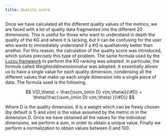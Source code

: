 ```yaml
---
title: Quality score
---
```


Once we have calculated all the different quality values of the metrics, we are faced with a lot of quality data fragmented into the different 20 dimensions. This is useful for those who want to understand in depth the quality of the KG and where it is lacking, but it can be confusing for the user who wants to immediately understand if a KG is qualitatively better than another. For this reason, the calculation of the quality score was introduced, which solves precisely this type of problem. The same formula used by the [Luzzu framework](https://ceur-ws.org/Vol-1486/paper_74.pdf) to perform the KG ranking was adopted. In particular, the formula called $Weighted dimension value$ was adopted. It essentially allows us to have a single value for each quality dimension, condensing all the different values that make up each single dimension into a single piece of data. The formula used is the following.

$$
V(D,\theta) = \frac{\sum_{m\in D} v(m,\theta)}{\#D} = \theta{\frac{\sum_{m\in D} v(m,\theta) }{\#D}} 
$$

Where D is the quality dimension, $\theta$ is a weight which can be freely chosen (by default is 1) and $v(m)$ is the value assumed by the metric $m$ in the dimension $D$. Once we have obtained all the values for the individual dimensions, we perform a sum, in order to obtain a unique value. Finally we perform a normalization to obtain values between 0 and 100.